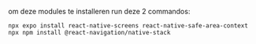 om deze modules te installeren run deze 2 commandos:
```
npx expo install react-native-screens react-native-safe-area-context
npx npm install @react-navigation/native-stack
```